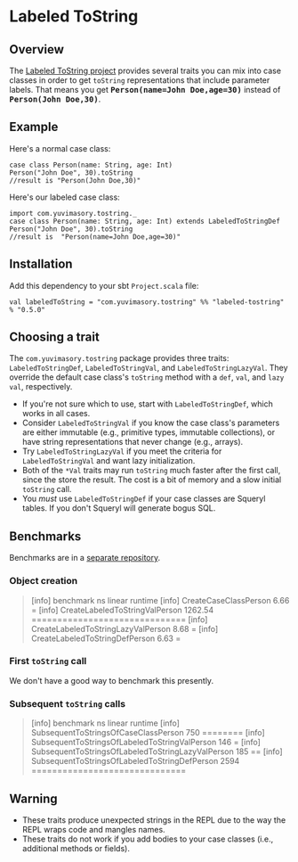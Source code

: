 # Labeled ToString #
## Overview ##
The [Labeled ToString project](https://github.com/ymasory/labeled-tostring) provides several traits you can mix into case classes in order to get `toString` representations that include parameter labels. That means you get <strong><tt>Person(name=John Doe,age=30)</tt></strong> instead of <strong><tt>Person(John Doe,30)</tt></strong>.

## Example ##
Here's a normal case class:

    case class Person(name: String, age: Int)
    Person("John Doe", 30).toString
    //result is "Person(John Doe,30)"

Here's our labeled case class:

    import com.yuvimasory.tostring._
    case class Person(name: String, age: Int) extends LabeledToStringDef
    Person("John Doe", 30).toString
    //result is  "Person(name=John Doe,age=30)"

## Installation ##
Add this dependency to your sbt `Project.scala` file:

    val labeledToString = "com.yuvimasory.tostring" %% "labeled-tostring" % "0.5.0"

## Choosing a trait ##
The `com.yuvimasory.tostring` package provides three traits: `LabeledToStringDef`, `LabeledToStringVal`, and `LabeledToStringLazyVal`. They override the default case class's `toString` method with a `def`, `val`, and `lazy val`, respectively.

* If you're not sure which to use, start with `LabeledToStringDef`, which works in all cases.
* Consider `LabeledToStringVal` if you know the case class's parameters are either immutable (e.g., primitive types, immutable collections), or have string representations that never change (e.g., arrays).
* Try `LabeledToStringLazyVal` if you meet the criteria for `LabeledToStringVal` and want lazy initialization.
* Both of the `*Val` traits may run `toString` much faster after the first call, since the store the result. The cost is a bit of memory and a slow initial `toString` call.
* You *must* use `LabeledToStringDef` if your case classes are Squeryl tables. If you don't Squeryl will generate bogus SQL.

## Benchmarks ##
Benchmarks are in a [separate repository](https://github.com/ymasory/labeled-tostring-benchmarks).

### Object creation ###

> [info]                          benchmark      ns linear runtime
> [info]              CreateCaseClassPerson    6.66 =
> [info]     CreateLabeledToStringValPerson 1262.54 ==============================
> [info] CreateLabeledToStringLazyValPerson    8.68 =
> [info]     CreateLabeledToStringDefPerson    6.63 =

### First `toString` call ###
We don't have a good way to benchmark this presently.

### Subsequent `toString` calls ###

> [info]                                         benchmark   ns linear runtime
> [info]              SubsequentToStringsOfCaseClassPerson  750 ========
> [info]     SubsequentToStringsOfLabeledToStringValPerson  146 =
> [info] SubsequentToStringsOfLabeledToStringLazyValPerson  185 ==
> [info]     SubsequentToStringsOfLabeledToStringDefPerson 2594 ==============================

## Warning ##
* These traits produce unexpected strings in the REPL due to the way the REPL wraps code and mangles names.
* These traits do not work if you add bodies to your case classes (i.e., additional methods or fields).

